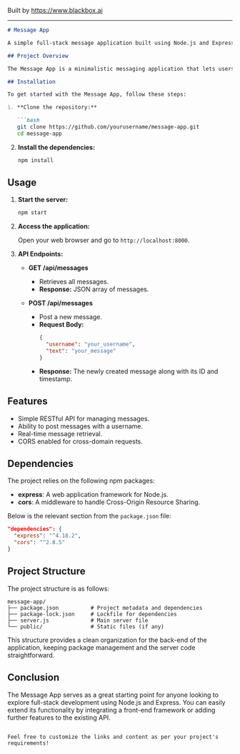 
Built by https://www.blackbox.ai

---

```markdown
# Message App

A simple full-stack message application built using Node.js and Express. This application allows users to send and receive messages in real-time.

## Project Overview

The Message App is a minimalistic messaging application that lets users post messages with a username and text. It utilizes a RESTful API to handle message retrieval and posting, making it suitable for any front-end framework or vanilla JavaScript implementation.

## Installation

To get started with the Message App, follow these steps:

1. **Clone the repository:**

   ```bash
   git clone https://github.com/yourusername/message-app.git
   cd message-app
   ```

2. **Install the dependencies:**

   ```bash
   npm install
   ```

## Usage

1. **Start the server:**

   ```bash
   npm start
   ```

2. **Access the application:**

   Open your web browser and go to `http://localhost:8000`.

3. **API Endpoints:**

   - **GET /api/messages**
     - Retrieves all messages.
     - **Response:** JSON array of messages.

   - **POST /api/messages**
     - Post a new message.
     - **Request Body:** 
       ```json
       {
         "username": "your_username",
         "text": "your_message"
       }
       ```
     - **Response:** The newly created message along with its ID and timestamp.

## Features

- Simple RESTful API for managing messages.
- Ability to post messages with a username.
- Real-time message retrieval.
- CORS enabled for cross-domain requests.

## Dependencies

The project relies on the following npm packages:

- **express**: A web application framework for Node.js.
- **cors**: A middleware to handle Cross-Origin Resource Sharing.

Below is the relevant section from the `package.json` file:

```json
"dependencies": {
  "express": "^4.18.2",
  "cors": "^2.8.5"
}
```

## Project Structure

The project structure is as follows:

```
message-app/
├── package.json          # Project metadata and dependencies
├── package-lock.json     # Lockfile for dependencies
├── server.js             # Main server file
└── public/               # Static files (if any)
```

This structure provides a clean organization for the back-end of the application, keeping package management and the server code straightforward.

## Conclusion

The Message App serves as a great starting point for anyone looking to explore full-stack development using Node.js and Express. You can easily extend its functionality by integrating a front-end framework or adding further features to the existing API.
```

Feel free to customize the links and content as per your project's requirements!